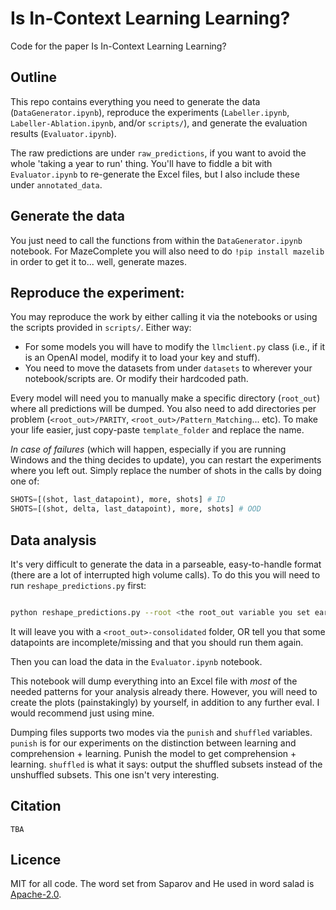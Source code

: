 # Is In-Context Learning Learning?

Code for the paper Is In-Context Learning Learning?


## Outline

This repo contains everything you need to generate the data (`DataGenerator.ipynb`), reproduce the experiments (`Labeller.ipynb`, `Labeller-Ablation.ipynb`, and/or `scripts/`), and generate the evaluation results (`Evaluator.ipynb`). 

The raw predictions are under `raw_predictions`, if you want to avoid the whole 'taking a year to run' thing. You'll have to fiddle a bit with `Evaluator.ipynb` to re-generate the Excel files, but I also include these under `annotated_data`. 


## Generate the data

You just need to call the functions from within the `DataGenerator.ipynb` notebook. For MazeComplete you will also need to do `!pip install mazelib` in order to get it to... well, generate mazes. 


## Reproduce the experiment:

You may reproduce the work by either calling it via the notebooks or using the scripts provided in `scripts/`. 
Either way:
- For some models you will have to modify the `llmclient.py` class (i.e., if it is an OpenAI model, modify it to load your key and stuff).
- You need to move the datasets from under `datasets` to wherever your notebook/scripts are. Or modify their hardcoded path.

Every model will need you to manually make a specific directory (`root_out`) where all predictions will be dumped. You also need to add directories per problem (`<root_out>/PARITY`, `<root_out>/Pattern_Matching`... etc). To make your life easier, just copy-paste `template_folder` and replace the name.

_In case of failures_ (which will happen, especially if you are running Windows and the thing decides to update), you can restart the experiments where you left out. Simply replace the number of shots in the calls by doing one of:

```python
SHOTS=[(shot, last_datapoint), more, shots] # ID
SHOTS=[(shot, delta, last_datapoint), more, shots] # OOD
```


## Data analysis

It's very difficult to generate the data in a parseable, easy-to-handle format (there are a lot of interrupted high volume calls). To do this you will need to run `reshape_predictions.py` first:

```bash

python reshape_predictions.py --root <the root_out variable you set earlier>

```

It will leave you with a `<root_out>-consolidated` folder, OR tell you that some datapoints are incomplete/missing and that you should run them again. 

Then you can load the data in the `Evaluator.ipynb` notebook.

This notebook will dump everything into an Excel file with _most_ of the needed patterns for your analysis already there. However, you will need to create the plots (painstakingly) by yourself, in addition to any further eval. I would recommend just using mine.

Dumping files supports two modes via the `punish` and `shuffled` variables. `punish` is for our experiments on the distinction between learning and comprehension + learning. Punish the model to get comprehension + learning. `shuffled` is what it says: output the shuffled subsets instead of the unshuffled subsets. This one isn't very interesting.

## Citation

```
TBA
```

## Licence

MIT for all code. The word set from Saparov and He used in word salad is [Apache-2.0](https://github.com/asaparov/prontoqa). 
